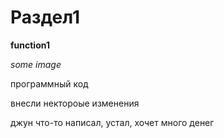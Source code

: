 # Раздел1

**function1**

*some image*

программный код

внесли нектороые изменения

джун что-то написал, устал, хочет много денег